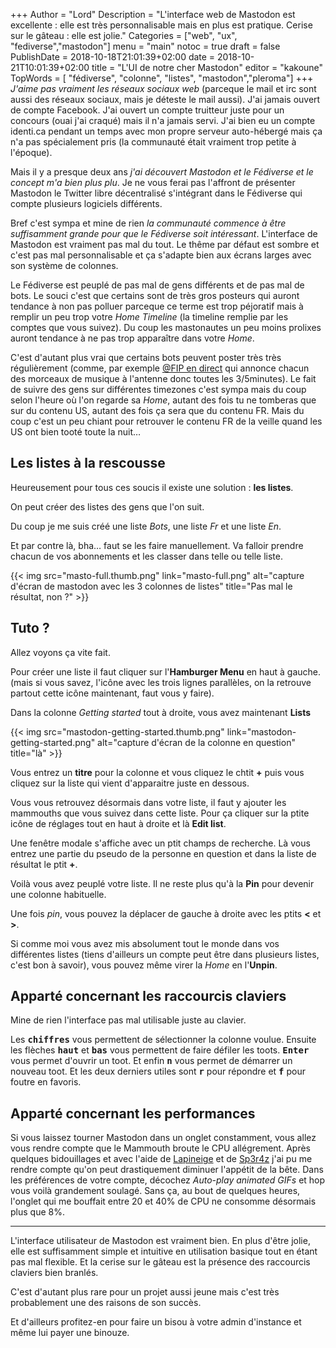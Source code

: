 +++
Author = "Lord"
Description = "L'interface web de Mastodon est excellente : elle est très personnalisable mais en plus est pratique. Cerise sur le gâteau : elle est jolie."
Categories = ["web", "ux", "fediverse","mastodon"]
menu = "main"
notoc = true
draft = false
PublishDate = 2018-10-18T21:01:39+02:00
date = 2018-10-21T10:01:39+02:00
title = "L'UI de notre cher Mastodon"
editor = "kakoune"
TopWords = [  "fédiverse", "colonne", "listes", "mastodon","pleroma"]
+++
*J'aime pas vraiment les réseaux sociaux web* (parceque le mail et irc sont aussi des réseaux sociaux, mais je déteste le mail aussi).
J'ai jamais ouvert de compte Facebook.
J'ai ouvert un compte truitteur juste pour un concours (ouai j'ai craqué) mais il n'a jamais servi.
J'ai bien eu un compte identi.ca pendant un temps avec mon propre serveur auto-hébergé mais ça n'a pas spécialement pris (la communauté était vraiment trop petite à l'époque).

Mais il y a presque deux ans *j'ai découvert Mastodon et le Fédiverse et le concept m'a bien plus plu*.
Je ne vous ferai pas l'affront de présenter Mastodon le Twitter libre décentralisé s'intégrant dans le Fédiverse qui compte plusieurs logiciels différents.

Bref c'est sympa et mine de rien *la communauté commence à être suffisamment grande pour que le Fédiverse soit intéressant*.
L'interface de Mastodon est vraiment pas mal du tout.
Le thême par défaut est sombre et c'est pas mal personnalisable et ça s'adapte bien aux écrans larges avec son système de colonnes.

Le Fédiverse est peuplé de pas mal de gens différents et de pas mal de bots.
Le souci c'est que certains sont de très gros posteurs qui auront tendance à non pas polluer parceque ce terme est trop péjoratif mais à remplir un peu trop votre *Home Timeline* (la timeline remplie par les comptes que vous suivez).
Du coup les mastonautes un peu moins prolixes auront tendance à ne pas trop apparaître dans votre *Home*.

C'est d'autant plus vrai que certains bots peuvent poster très très régulièrement (comme, par exemple [@FIP en direct](https://botsin.space/@FipNowPlays) qui annonce chacun des morceaux de musique à l'antenne donc toutes les 3/5minutes).
Le fait de suivre des gens sur différentes timezones c'est sympa mais du coup selon l'heure où l'on regarde sa *Home*, autant des fois tu ne tomberas que sur du contenu US, autant des fois ça sera que du contenu FR.
Mais du coup c'est un peu chiant pour retrouver le contenu FR de la veille quand les US ont bien tooté toute la nuit…

## Les listes à la rescousse
Heureusement pour tous ces soucis il existe une solution : **les listes**.

On peut créer des listes des gens que l'on suit.

Du coup je me suis créé une liste *Bots*, une liste *Fr* et une liste *En*.

Et par contre là, bha… faut se les faire manuellement.
Va falloir prendre chacun de vos abonnements et les classer dans telle ou telle liste.

{{< img src="masto-full.thumb.png" link="masto-full.png" alt="capture d'écran de mastodon avec les 3 colonnes de listes" title="Pas mal le résultat, non ?" >}}
## Tuto ?
Allez voyons ça vite fait.

Pour créer une liste il faut cliquer sur l'**Hamburger Menu** en haut à gauche. (mais si vous savez, l'icône avec les trois lignes parallèles, on la retrouve partout cette icône maintenant, faut vous y faire).

Dans la colonne *Getting started* tout à droite, vous avez maintenant **Lists**

{{< img src="mastodon-getting-started.thumb.png" link="mastodon-getting-started.png" alt="capture d'écran de la colonne en question" title="là" >}}

Vous entrez un **titre** pour la colonne et vous cliquez le chtit **+** puis vous cliquez sur la liste qui vient d'apparaitre juste en dessous.

Vous vous retrouvez désormais dans votre liste, il faut y ajouter les mammouths que vous suivez dans cette liste.
Pour ça cliquer sur la ptite icône de réglages tout en haut à droite et là **Edit list**.

Une fenêtre modale s'affiche avec un ptit champs de recherche.
Là vous entrez une partie du pseudo de la personne en question et dans la liste de résultat le ptit **+**.

Voilà vous avez peuplé votre liste.
Il ne reste plus qu'à la **Pin** pour devenir une colonne habituelle.

Une fois *pin*, vous pouvez la déplacer de gauche à droite avec les ptits **<** et **>**.

Si comme moi vous avez mis absolument tout le monde dans vos différentes listes (tiens d'ailleurs un compte peut être dans plusieurs listes, c'est bon à savoir), vous pouvez même virer la *Home* en l'**Unpin**.

## Apparté concernant les raccourcis claviers
Mine de rien l'interface pas mal utilisable juste au clavier.

Les **<samp>chiffres</samp>** vous permettent de sélectionner la colonne voulue.
Ensuite les flèches **<samp>haut</samp>** et **<samp>bas</samp>** vous permettent de faire défiler les toots.
**<samp>Enter</samp>** vous permet d'ouvrir un toot.
Et enfin **<samp>n</samp>** vous permet de démarrer un nouveau toot.
Et les deux derniers utiles sont **<samp>r</samp>** pour répondre et **<samp>f</samp>** pour foutre en favoris.

## Apparté concernant les performances
Si vous laissez tourner Mastodon dans un onglet constamment, vous allez vous rendre compte que le Mammouth broute le CPU allégrement.
Après quelques bidouillages et avec l'aide de [Lapineige](https://lapineige.fr/wp/ "Il est bien son blog lisez-le") et de [Sp3r4z](http://sp3r4z.fr/blog/ "Il est pas très rempli mais allez-y quand même") j'ai pu me rendre compte qu'on peut drastiquement diminuer l'appétit de la bête.
Dans les préférences de votre compte, décochez *Auto-play animated GIFs* et hop vous voilà grandement soulagé.
Sans ça, au bout de quelques heures, l'onglet qui me bouffait entre 20 et 40% de CPU ne consomme désormais plus que 8%.


------------------

L'interface utilisateur de Mastodon est vraiment bien.
En plus d'être jolie, elle est suffisamment simple et intuitive en utilisation basique tout en étant pas mal flexible.
Et la cerise sur le gâteau est la présence des raccourcis claviers bien branlés.

C'est d'autant plus rare pour un projet aussi jeune mais c'est très probablement une des raisons de son succès.

Et d'ailleurs profitez-en pour faire un bisou à votre admin d'instance et même lui payer une binouze.
